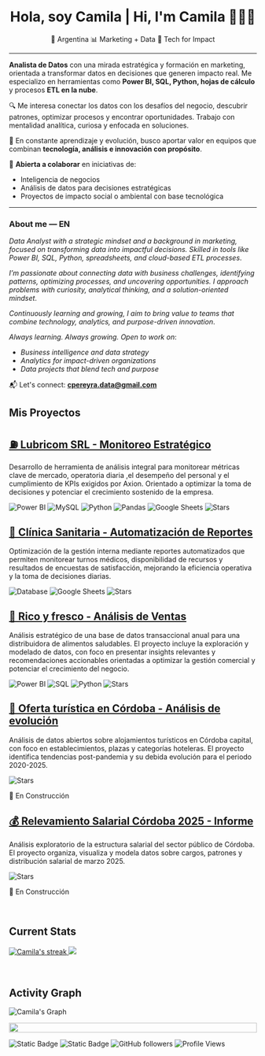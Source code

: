 <h1 align="center">Hola, soy Camila | Hi, I'm Camila 👩🏻‍💻</h1>
<p align="center">📍 Argentina 📊 Marketing + Data 🌱 Tech for Impact</p>

---

**Analista de Datos** con una mirada estratégica y formación en marketing, orientada a transformar datos en decisiones que generen impacto real. Me especializo en herramientas como **Power BI, SQL, Python, hojas de cálculo** y procesos **ETL en la nube**.

🔍 Me interesa conectar los datos con los desafíos del negocio, descubrir patrones, optimizar procesos y encontrar oportunidades. Trabajo con mentalidad analítica, curiosa y enfocada en soluciones.

🌱 En constante aprendizaje y evolución, busco aportar valor en equipos que combinan **tecnología, análisis e innovación con propósito**.

🤝 **Abierta a colaborar** en iniciativas de:
- Inteligencia de negocios
- Análisis de datos para decisiones estratégicas
- Proyectos de impacto social o ambiental con base tecnológica

---

### About me — EN

*Data Analyst with a strategic mindset and a background in marketing, focused on transforming data into impactful decisions. Skilled in tools like Power BI, SQL, Python, spreadsheets, and cloud-based ETL processes*.

*I’m passionate about connecting data with business challenges, identifying patterns, optimizing processes, and uncovering opportunities. I approach problems with curiosity, analytical thinking, and a solution-oriented mindset*.

*Continuously learning and growing, I aim to bring value to teams that combine technology, analytics, and purpose-driven innovation*.

*Always learning. Always growing. Open to work on*:
- *Business intelligence and data strategy*
- *Analytics for impact-driven organizations*
- *Data projects that blend tech and purpose*

📬 Let's connect: **cpereyra.data@gmail.com**

## Mis Proyectos

## [⛽ Lubricom SRL - Monitoreo Estratégico](https://github.com/cpereyra-bi/LubricomSRL)

Desarrollo de herramienta de análisis integral para monitorear métricas clave de mercado, operatoria diaria ,el desempeño del personal y el cumplimiento de KPIs exigidos por Axion. Orientado a optimizar la toma de decisiones y potenciar el crecimiento sostenido de la empresa.

![Power BI](https://img.shields.io/badge/Power%20BI-F2C811?style=flat-square&logo=powerbi&logoColor=black)
![MySQL](https://img.shields.io/badge/MySQL-00758F?style=flat-square&logo=mysql&logoColor=white)
![Python](https://img.shields.io/badge/Python-3776AB?style=flat-square&logo=python&logoColor=white)
![Pandas](https://img.shields.io/badge/Pandas-150458?style=flat-square&logo=pandas&logoColor=white)
![Google Sheets](https://img.shields.io/badge/Google%20Sheets-34A853?style=flat-square&logo=googlesheets&logoColor=white)
![Stars](https://img.shields.io/github/stars/cpereyra-bi/LubricomSRL?label=%E2%AD%90%20Star&logo=github&style=flat-square)

## [🏥 Clínica Sanitaria - Automatización de Reportes](https://github.com/cpereyra-bi/ClinicaSanitaria)

Optimización de la gestión interna mediante reportes automatizados que permiten monitorear turnos médicos, disponibilidad de recursos y resultados de encuestas de satisfacción, mejorando la eficiencia operativa y la toma de decisiones diarias.

![Database](https://img.shields.io/badge/Database-4DB33D?style=flat-square&logo=databricks&logoColor=white)
![Google Sheets](https://img.shields.io/badge/Google%20Sheets-34A853?style=flat-square&logo=googlesheets&logoColor=white)
![Stars](https://img.shields.io/github/stars/cpereyra-bi/LubricomSRL?label=%E2%AD%90%20Star&logo=github&style=flat-square)

## [🥑 Rico y fresco - Análisis de Ventas](https://github.com/cpereyra-bi/DistriSaludable)

Análisis estratégico de una base de datos transaccional anual para una distribuidora de alimentos saludables. El proyecto incluye la exploración y modelado de datos, con foco en presentar insights relevantes y recomendaciones accionables orientadas a optimizar la gestión comercial y potenciar el crecimiento del negocio.

![Power BI](https://img.shields.io/badge/Power%20BI-F2C811?style=flat-square&logo=powerbi&logoColor=black)
![SQL](https://img.shields.io/badge/SQL-4479A1?style=flat-square&logo=mysql&logoColor=white)
![Python](https://img.shields.io/badge/Python-3776AB?style=flat-square&logo=python&logoColor=white)
![Stars](https://img.shields.io/github/stars/cpereyra-bi/LubricomSRL?label=%E2%AD%90%20Star&logo=github&style=flat-square)

## [🏨 Oferta turística en Córdoba - Análisis de evolución](https://github.com/cpereyra-bi/Alojamiento-Turismo-Cordoba)

Análisis de datos abiertos sobre alojamientos turísticos en Córdoba capital, con foco en establecimientos, plazas y categorías hoteleras. El proyecto identifica tendencias post-pandemia y su debida evolución para el periodo 2020-2025.

![Stars](https://img.shields.io/github/stars/cpereyra-bi/LubricomSRL?label=%E2%AD%90%20Star&logo=github&style=flat-square)

🚧 En Construcción

## [💰 Relevamiento Salarial Córdoba 2025 - Informe](https://github.com/cpereyra-bi/Relevamiento-Salarial-Gob-de-Cordoba-2025)

Análisis exploratorio de la estructura salarial del sector público de Córdoba. El proyecto organiza, visualiza y modela datos sobre cargos, patrones y distribución salarial de marzo 2025.

![Stars](https://img.shields.io/github/stars/cpereyra-bi/LubricomSRL?label=%E2%AD%90%20Star&logo=github&style=flat-square)

🚧 En Construcción

<!-- Current Stats card -->
</br>
<h2>Current Stats</h2>
<div>
  <a href="https://github.com/cpereyra-bi">
    <img alt="Camila's streak" src="https://github-readme-streak-stats-9m8ugfa77-denvercoder1.vercel.app/?user=cpereyra-bi&theme=monokai-metallian&border_radius=0&card_width=417&card_height=194&background=0D1017&fire=E8EDF3&currStreakNum=E8EDF3&sideNums=E8EDF3&currStreakLabel=E8EDF3&sideLabels=E8EDF3F0&dates=E8EDF3D5&ring=E8EDF3F0&card_width=400&card_height=195"/>
  </a>
  <a href="https://github.com/cpereyra-bi">
    <img src="https://github-readme-stats.vercel.app/api?username=cpereyra-bi&show_icons=true&bg_color=0D1017&border_radius=0&text_color=E8EDF3D5&title_color=E8EDF3&icon_color=E8EDF3&hide_border=false&card_width=414&card_height=195"/>
  </a>
</div>

<!-- Activity Graph card -->
</br>
</br>
<h2>Activity Graph</h2>

![Camila's Graph](https://github-readme-activity-graph.vercel.app/graph?username=cpereyra-bi&custom_title=Camila's%20GitHub%20Activity%20Graph&bg_color=0d1017&color=e8edf3&line=e8edf3&point=e8edf3&area_color=FFFFFF&title_color=FFFFFF&area=true)

<img src="https://i.imgur.com/dBaSKWF.gif" height="20" width="100%">

![Static Badge](https://img.shields.io/badge/Thanks%20for%20visiting!-05122A)
![Static Badge](https://img.shields.io/badge/Star%20%E2%AD%90%20some%20repositories%20you%20find%20helpful!%20-05122A)
![GitHub followers](https://img.shields.io/github/followers/cpereyra-bi?style=flat&logo=github&color=05122A&labelColor=05122A)
![Profile Views](https://komarev.com/ghpvc/?username=cpereyra-bi&style=flat&color=05122A)
